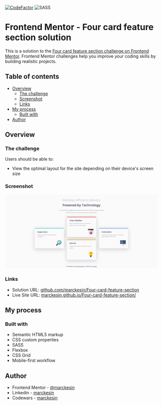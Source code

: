 [![CodeFactor](https://www.codefactor.io/repository/github/marckesin/four-card-feature-section/badge)](https://www.codefactor.io/repository/github/marckesin/four-card-feature-section) ![SASS](https://img.shields.io/badge/SASS-hotpink.svg?style=flat&logo=SASS&logoColor=white)

# Frontend Mentor - Four card feature section solution

This is a solution to the [Four card feature section challenge on Frontend Mentor](https://www.frontendmentor.io/challenges/four-card-feature-section-weK1eFYK). Frontend Mentor challenges help you improve your coding skills by building realistic projects.

## Table of contents

- [Overview](#overview)
  - [The challenge](#the-challenge)
  - [Screenshot](#screenshot)
  - [Links](#links)
- [My process](#my-process)
  - [Built with](#built-with)
- [Author](#author)

## Overview

### The challenge

Users should be able to:

- View the optimal layout for the site depending on their device's screen size

### Screenshot

![](./screenshot.png)

### Links

- Solution URL: [github.com/marckesin/Four-card-feature-section](https://github.com/marckesin/Four-card-feature-section)
- Live Site URL: [marckesin.github.io/Four-card-feature-section/](https://marckesin.github.io/Four-card-feature-section/)

## My process

### Built with

- Semantic HTML5 markup
- CSS custom properties
- SASS
- Flexbox
- CSS Grid
- Mobile-first workflow

## Author

- Frontend Mentor - [@marckesin](https://www.frontendmentor.io/profile/marckesin)
- Linkedin - [marckesin](https://www.linkedin.com/in/marckesin)
- Codewars - [marckesin](https://www.codewars.com/users/marckesin)
